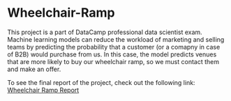 # Wheelchair-Ramp
This project is a part of DataCamp professional data scientist exam. Machine learning models can reduce the workload of marketing and selling teams by predicting the probability that a customer (or a comapny in case of B2B) would purchase from us. In this case, the model predicts venues that are more likely to buy our wheelchair ramp, so we must contact them and make an offer.

To see the final report of the project, check out the following link:
[Wheelchair Ramp Report](https://iman-msv.github.io/Wheelchair-Ramp/)
